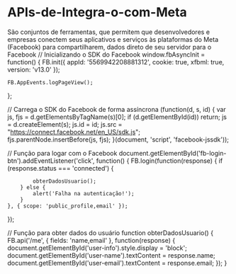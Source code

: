 # APIs-de-Integra-o-com-Meta
São conjuntos de ferramentas, que permitem que desenvolvedores e empresas  conectem seus aplicativos e serviços às plataformas do Meta (Facebook) para  compartilharem, dados direto de seu servidor para o Facebook
// Inicializando o SDK do Facebook
window.fbAsyncInit = function() {
    FB.init({
        appId: '5569942208881312', 
        cookie: true,
        xfbml: true,
        version: 'v13.0'
    });

    FB.AppEvents.logPageView();
};

// Carrega o SDK do Facebook de forma assíncrona
(function(d, s, id) {
    var js, fjs = d.getElementsByTagName(s)[0];
    if (d.getElementById(id)) return;
    js = d.createElement(s); js.id = id;
    js.src = "https://connect.facebook.net/en_US/sdk.js";
    fjs.parentNode.insertBefore(js, fjs);
}(document, 'script', 'facebook-jssdk'));

// Função para logar com o Facebook
document.getElementById('fb-login-btn').addEventListener('click', function() {
    FB.login(function(response) {
        if (response.status === 'connected') {
            
            obterDadosUsuario();
        } else {
            alert('Falha na autenticação!');
        }
    }, { scope: 'public_profile,email' });
});

// Função para obter dados do usuário
function obterDadosUsuario() {
    FB.api('/me', { fields: 'name,email' }, function(response) {
        document.getElementById('user-info').style.display = 'block';
        document.getElementById('user-name').textContent = response.name;
        document.getElementById('user-email').textContent = response.email;
    });
}
